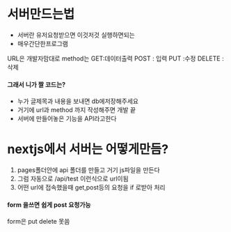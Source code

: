 # 서버만드는법

- 서버란 유저요청받으면 이것저것 실행하면되는
- 매우간단한프로그램

URL은 개발자맘대로
method는 
GET:데이터출력
POST : 입력
PUT :수정 
DELETE :삭제

#### 그래서 니가 짤 코드는?

- 누가 글제목과 내용을 보내면 db에저장해주세요
- 거기에 url과 method 까지 작성해주면 개발 끝
- 서버에 만들어놓은 기능을 API라고한다



# nextjs에서 서버는 어떻게만듬?

1. pages폴더안에 api 폴더를 만들고 거기 js파일을 만든다
2. 그럼 자동으로 /api/test 이런식으로 url이됨
3. 어떤 url에 접속했을때 get,post등의 요청을 if 로받아 처리


#### form 을쓰면 쉽게 post 요청가능
form은 put delete 못씀


